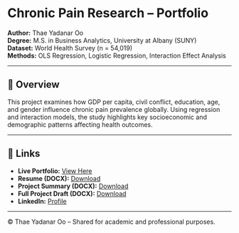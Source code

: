 # Chronic Pain Research – Portfolio

**Author:** Thae Yadanar Oo  
**Degree:** M.S. in Business Analytics, University at Albany (SUNY)  
**Dataset:** World Health Survey (n = 54,019)  
**Methods:** OLS Regression, Logistic Regression, Interaction Effect Analysis  

---

## 📌 Overview
This project examines how GDP per capita, civil conflict, education, age, and gender influence chronic pain prevalence globally. Using regression and interaction models, the study highlights key socioeconomic and demographic patterns affecting health outcomes.

---

## 🔗 Links
- **Live Portfolio:** [View Here](https://jujuuyadana25-netizen.github.io/chronic-pain-portfolio/)  
- **Resume (DOCX):** [Download](https://github.com/jujuuyadana25-netizen/chronic-pain-portfolio/blob/main/Thae_Yadanar_Oo_CV_PhD_Management_Updated.docx?raw=1)  
- **Project Summary (DOCX):** [Download](https://github.com/jujuuyadana25-netizen/chronic-pain-portfolio/blob/main/Project%20Summary.docx?raw=1)  
- **Full Project Draft (DOCX):** [Download](https://github.com/jujuuyadana25-netizen/chronic-pain-portfolio/blob/main/Final%20Draft_Thae.docx?raw=1)  
- **LinkedIn:** [Profile](https://www.linkedin.com/in/thae-yadanar-oo-198447193/)

---

© Thae Yadanar Oo – Shared for academic and professional purposes.
